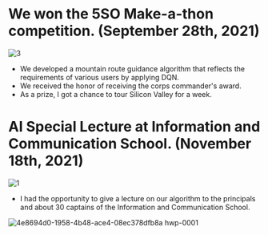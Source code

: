 # We won the 5SO Make-a-thon competition. (September 28th, 2021)
![3](https://user-images.githubusercontent.com/71582651/142618388-b5c220b7-9f35-4c5a-910b-6c2f7803199e.jpg)
* We developed a mountain route guidance algorithm that reflects the requirements of various users by applying DQN.
* We received the honor of receiving the corps commander's award.
* As a prize, I got a chance to tour Silicon Valley for a week.

# AI Special Lecture at Information and Communication School. (November 18th, 2021) 
![1](https://user-images.githubusercontent.com/71582651/142618075-a9f80cff-670a-40a2-947f-6bdc880cfb46.jpg)
* I had the opportunity to give a lecture on our algorithm to the principals and about 30 captains of the Information and Communication School.

![4e8694d0-1958-4b48-ace4-08ec378dfb8a hwp-0001](https://user-images.githubusercontent.com/71582651/165723389-560cec5e-a906-460e-9f37-614dd4ec630b.png)

